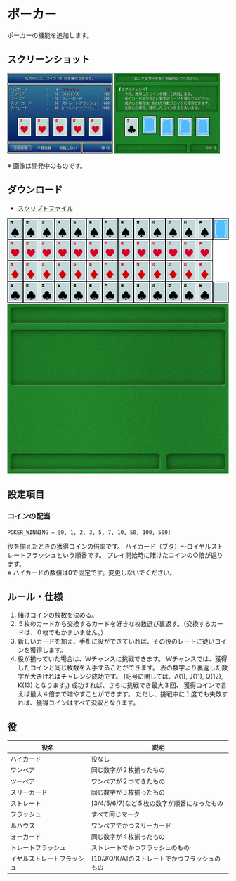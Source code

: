 # ポーカー

ポーカーの機能を追加します。

## スクリーンショット

![スクショ１](imgs/SS200809211552.jpg)
![スクショ２](imgs/SS200809231114.jpg)

※ 画像は開発中のものです。

## ダウンロード

- [スクリプトファイル](https://github.com/cacao-soft/RMVX/raw/main/Poker.rb)

![トランプ](imgs/Trump.png)\
![背景画像](imgs/BackPoker.png)

## 設定項目

### コインの配当

```
POKER_WINNING = [0, 1, 2, 3, 5, 7, 10, 50, 100, 500]
```

役を揃えたときの獲得コインの倍率です。
ハイカード（ブタ）～ロイヤルストレートフラッシュという順番です。
プレイ開始時に賭けたコインの○倍が返ります。\
※ ハイカードの数値は0で固定です。変更しないでください。

## ルール・仕様

1. 賭けコインの枚数を決める。
2. ５枚のカードから交換するカードを好きな枚数選び裏返す。（交換するカードは、０枚でもかまいません。）
3. 新しいカードを加え、手札に役ができていれば、その役のレートに従いコインを獲得します。
4. 役が揃っていた場合は、Ｗチャンスに挑戦できます。
Ｗチャンスでは、獲得したコインと同じ枚数を入手することができます。
表の数字より裏返した数字が大きければチャレンジ成功です。
(記号に関しては、A(1), J(11), Q(12), K(13) となります。)
成功すれば、さらに挑戦でき最大３回、
獲得コインで言えば最大４倍まで増やすことができます。
ただし、挑戦中に１度でも失敗すれば、獲得コインはすべて没収となります。

## 役

|役名|説明|
|-|-|
|ハイカード|役なし|
|ワンペア|同じ数字が２枚揃ったもの|
|ツーペア|ワンペアが２つできたもの|
|スリーカード|同じ数字が３枚揃ったもの|
|ストレート|[3/4/5/6/7]など５枚の数字が順番になったもの|
|フラッシュ|すべて同じマーク|
|ルハウス|ワンペアでかつスリーカード|
|ォーカード|同じ数字が４枚揃ったもの|
|トレートフラッシュ|ストレートでかつフラッシュのもの|
|イヤルストレートフラッシュ|[10/J/Q/K/A]のストレートでかつフラッシュのもの|
